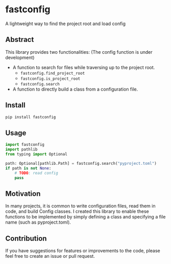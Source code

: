 # fastconfig
A lightweight way to find the project root and load config


## Abstract

This library provides two functionalities:
(The config function is under development)

* A function to search for files while traversing up to the project root.
    - `fastconfig.find_project_root`
    - `fastconfig.is_project_root`
    - `fastconfig.search`
* A function to directly build a class from a configuration file.


## Install

```bash
pip install fastconfig
```

## Usage


```python
import fastconfig
import pathlib
from typing import Optional

path: Optional[pathlib.Path] = fastconfig.search("pyproject.toml")
if path is not None:
    # TODO: read config
    pass
```

## Motivation

In many projects, it is common to write configuration files, read them in code, and build Config classes. I created this library to enable these functions to be implemented by simply defining a class and specifying a file name (such as pyproject.toml).

## Contribution
If you have suggestions for features or improvements to the code, please feel free to create an issue or pull request.
